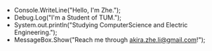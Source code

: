 - Console.WriteLine("Hello, I'm Zhe.");
- Debug.Log("I'm a Student of TUM.");
- System.out.println("Studying ComputerScience and Electric Engineering.");
- MessageBox.Show("Reach me through akira.zhe.li@gmail.com!");

<!---
BSLK11/BSLK11 is a ✨ special ✨ repository because its `README.md` (this file) appears on your GitHub profile.
You can click the Preview link to take a look at your changes.
--->
